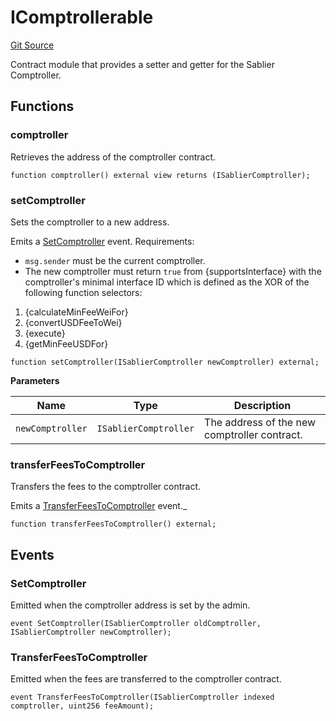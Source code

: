 # IComptrollerable

[Git Source](https://github.com/sablier-labs/evm-utils/blob/0b3bc38ab8badd135fc178b757afaf6902f1f63c/src/interfaces/IComptrollerable.sol)

Contract module that provides a setter and getter for the Sablier Comptroller.

## Functions

### comptroller

Retrieves the address of the comptroller contract.

```solidity
function comptroller() external view returns (ISablierComptroller);
```

### setComptroller

Sets the comptroller to a new address.

Emits a [SetComptroller](#setcomptroller-1) event. Requirements:

- `msg.sender` must be the current comptroller.
- The new comptroller must return `true` from {supportsInterface} with the comptroller's minimal interface ID which is
  defined as the XOR of the following function selectors:

1. {calculateMinFeeWeiFor}
2. {convertUSDFeeToWei}
3. {execute}
4. {getMinFeeUSDFor}

```solidity
function setComptroller(ISablierComptroller newComptroller) external;
```

**Parameters**

| Name             | Type                  | Description                                  |
| ---------------- | --------------------- | -------------------------------------------- |
| `newComptroller` | `ISablierComptroller` | The address of the new comptroller contract. |

### transferFeesToComptroller

Transfers the fees to the comptroller contract.

Emits a [TransferFeesToComptroller](#transferfeestocomptroller-1) event.\_

```solidity
function transferFeesToComptroller() external;
```

## Events

### SetComptroller

Emitted when the comptroller address is set by the admin.

```solidity
event SetComptroller(ISablierComptroller oldComptroller, ISablierComptroller newComptroller);
```

### TransferFeesToComptroller

Emitted when the fees are transferred to the comptroller contract.

```solidity
event TransferFeesToComptroller(ISablierComptroller indexed comptroller, uint256 feeAmount);
```
